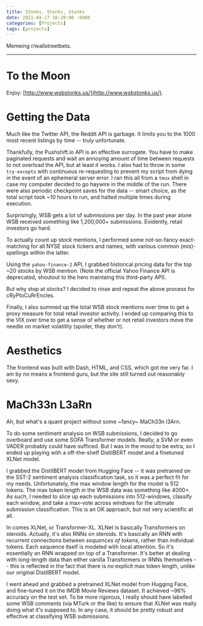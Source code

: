 ```yaml
---
title: Stonks, Stonks, Stonks
date: 2021-04-27 10:20:00 -0400
categories: [Projects]
tags: [projects]     
---
```


<script src="//yihui.org/js/math-code.js"></script>
<!-- Just one possible MathJax CDN below. You may use others. -->
<script async
  src="//mathjax.rstudio.com/latest/MathJax.js?config=TeX-MML-AM_CHTML">
</script>

Memeing r/wallstreetbets.

***

# **To the Moon**

Enjoy: [http://www.wsbstonks.us/](http://www.wsbstonks.us/).


# **Getting the Data**

Much like the Twitter API, the Reddit API is garbage. It limits you to the 1000 most recent listings by time -- truly unfortunate.

Thankfully, the Pushshift.io API is an effective surrogate. You have to make paginated requests and wait an annoying amount of time between requests to not overload the API, but at least it works. I also had to throw in some `try-excepts` with continuous re-requesting to prevent my script from dying in the event of an ephemeral server error. I ran this all from a `tmux` shell in case my computer decided to go haywire in the middle of the run. There were also periodic checkpoint saves for the data -- smart choice, as the total script took ~10 hours to run, and halted multiple times during execution.

Surprisingly, WSB gets a lot of submissions per day. In the past year alone WSB received something like 1,200,000+ submissions. Evidently, retail investors go hard.

To actually count up stock mentions, I performed some not-so-fancy exact-matching for all NYSE stock tickers and names, with various common (mis)-spellings within the latter. 

Using the `yahoo-finance-2` API, I grabbed historical pricing data for the top ~20 stocks by WSB mention. (Note the official Yahoo Finance API is deprecated, shoutout to the hero maintaing this third-party API).

But why stop at stocks? I decided to rinse and repeat the above process for cRyPtoCuRrEncIes.

Finally, I also summed up the total WSB stock mentions over time to get a proxy measure for total retail investor activity. I ended up comparing this to the VIX over time to get a sense of whether or not retail investors move the needle on market volatility (spoiler, they don't).


# **Aesthetics**

The frontend was built with Dash, HTML, and CSS, which got me very far. I am by no means a frontend guru, but the site still turned out reasonably sexy.


# **MaCh33n L3aRn**

Ah, but what's a quant project without some ~fancy~ MaCh33n l3Arn. 

To do some sentiment analysis on WSB submissions, I decided to go overboard and use some SOFA Transformer models. Really, a SVM or even VADER probably could have sufficed. But I was in the mood to be extra, so I ended up playing with a off-the-shelf DistilBERT model and a finetuned XLNet model.

I grabbed the DistilBERT model from Hugging Face -- it was pretrained on the SST-2 sentiment analysis classification task, so it was a perfect fit for my needs. Unfortunately, the max window length for the model is 512 tokens. The max token length in the WSB data was something like 4000+. As such, I needed to slice up each submissions into 512-windows, classify each window, and take a max-vote across windows for the ultimate submission classification. This is an OK approach, but not very scientific at all.

In comes XLNet, or Transformer-XL. XLNet is basically Transformers on steroids. Actually, it's also RNNs on steroids. It's basically an RNN with recurrent connections between *sequences of tokens*, rather than individual tokens. Each sequence itself is modeled with local attention. So it's essentially an RNN wrapped on top of a Transformer. It's better at dealing with long-length data than either vanilla Transformers or RNNs themselves -- this is reflected in the fact that there is *no* explicit max token length, unlike our original DistilBERT model.

I went ahead and grabbed a pretrained XLNet model from Hugging Face, and fine-tuned it on the IMDB Movie Reviews dataset. It achieved ~96% accuracy on the test set. To be more rigorous, I really should have labelled some WSB comments (via MTurk or the like) to ensure that XLNet was really doing what it's supposed to. In any case, it should be pretty robust and effective at classifying WSB submissions.

